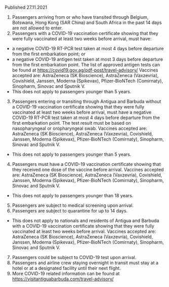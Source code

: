 Published 27.11.2021
1. Passengers arriving from or who have transited through Belgium, Botswana, Hong Kong (SAR China) and South Africa in the past 14 days are not allowed to enter.
2. Passengers with a COVID-19 vaccination certificate showing that they were fully vaccinated at least two weeks before arrival, must have:
- a negative COVID-19 RT-PCR test taken at most 4 days before departure from the first embarkation point; or
- a negative COVID-19 antigen test taken at most 3 days before departure from the first embarkation point. The list of approved antigen tests can be found at <a href="https://covid19.gov.ag/pdf-post/travel-advisory/">https://covid19.gov.ag/pdf-post/travel-advisory/</a>
Vaccines accepted are: AstraZeneca (SK Bioscience), AstraZeneca (Vaxzevria), Covishield, Janssen, Moderna (Spikevax), Pfizer-BioNTech (Comirnaty), Sinopharm, Sinovac and Sputnik V.
- This does not apply to passengers younger than 5 years.
3. Passengers entering or transiting through Antigua and Barbuda without a COVID-19 vaccination certificate showing that they were fully vaccinated at least two weeks before arrival, must have a negative COVID-19 RT-PCR test taken at most 4 days before departure from the first embarkation point. The test result must be based on nasopharyngeal or oropharyngeal swab.
Vaccines accepted are: AstraZeneca (SK Bioscience), AstraZeneca (Vaxzevria), Covishield, Janssen, Moderna (Spikevax), Pfizer-BioNTech (Comirnaty), Sinopharm, Sinovac and Sputnik V.
- This does not apply to passengers younger than 5 years.
4. Passengers must have a COVID-19 vaccination certificate showing that they received one dose of the vaccine before arrival. Vaccines accepted are: AstraZeneca (SK Bioscience), AstraZeneca (Vaxzevria), Covishield, Janssen, Moderna (Spikevax), Pfizer-BioNTech (Comirnaty), Sinopharm, Sinovac and Sputnik V.
- This does not apply to passengers younger than 18 years.
5. Passengers are subject to medical screening upon arrival.
6. Passengers are subject to quarantine for up to 14 days.
- This does not apply to nationals and residents of Antigua and Barbuda with a COVID-19 vaccination certificate showing that they were fully vaccinated at least two weeks before arrival. Vaccines accepted are: AstraZeneca (SK Bioscience), AstraZeneca (Vaxzevria), Covishield, Janssen, Moderna (Spikevax), Pfizer-BioNTech (Comirnaty), Sinopharm, Sinovac and Sputnik V.
7. Passengers could be subject to COVID-19 test upon arrival.
8. Passengers and airline crew staying overnight in transit must stay at a hotel or at a designated facility until their next flight.
9. More COVID-19 related information can be found at <a href="https://visitantiguabarbuda.com/travel-advisory/">https://visitantiguabarbuda.com/travel-advisory/</a>